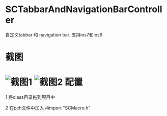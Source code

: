 SCTabbarAndNavigationBarController
==================================

自定义tabbar 和 navigation bar. 支持ios7和ios6


截图
==================================
![截图1](https://raw.github.com/justzt/SCTabbarAndNavigationBarController/master/a.png)
![截图2](https://raw.github.com/justzt/SCTabbarAndNavigationBarController/master/b.png)
配置
=================================

1 将class目录拖到项目中

2 在pch文件中加入 #import "SCMacro.h"

